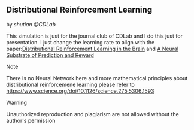 ## Distributional Reinforcement Learning
by *shutian @CDLab*

This simulation is just for the journal club of CDLab and I do this just for presentation. I just change the learning rate to align with the paper:[Distributional Reinforcement Learning in the Brain](https://www.sciencedirect.com/science/article/pii/S0166223620301983) and 
[A Neural Substrate of Prediction and Reward](https://www.science.org/doi/10.1126/science.275.5306.1593)

>[!Note]
> There is no Neural Network here and more mathematical principles about distributional reinforcemene learning please refer to https://www.science.org/doi/10.1126/science.275.5306.1593

>[!warning]
>Unauthorized reproduction and plagiarism are not allowed without the author's permission



